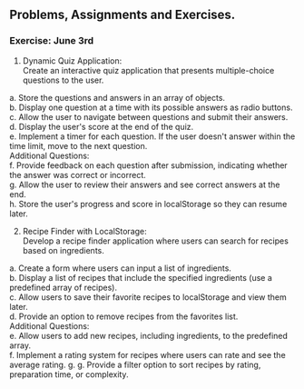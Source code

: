 ## Problems, Assignments and Exercises.


### Exercise: June 3rd

1. Dynamic Quiz Application:  
Create an interactive quiz application that presents multiple-choice questions to the user. 

a. Store the questions and answers in an array of objects.  
b. Display one question at a time with its possible answers as radio buttons.  
c. Allow the user to navigate between questions and submit their answers.  
d. Display the user's score at the end of the quiz.  
e. Implement a timer for each question. If the user doesn't answer within the time limit, move to the next question.  
Additional Questions:  
f. Provide feedback on each question after submission, indicating whether the answer was correct or incorrect.  
g. Allow the user to review their answers and see correct answers at the end.  
h. Store the user's progress and score in localStorage so they can resume later.  

2. Recipe Finder with LocalStorage:  
Develop a recipe finder application where users can search for recipes based on ingredients.  

a. Create a form where users can input a list of ingredients.  
b. Display a list of recipes that include the specified ingredients (use a predefined array of recipes).  
c. Allow users to save their favorite recipes to localStorage and view them later.  
d. Provide an option to remove recipes from the favorites list.  
Additional Questions:  
e. Allow users to add new recipes, including ingredients, to the predefined array.  
f. Implement a rating system for recipes where users can rate and see the average rating.
g. g. Provide a filter option to sort recipes by rating, preparation time, or complexity.
